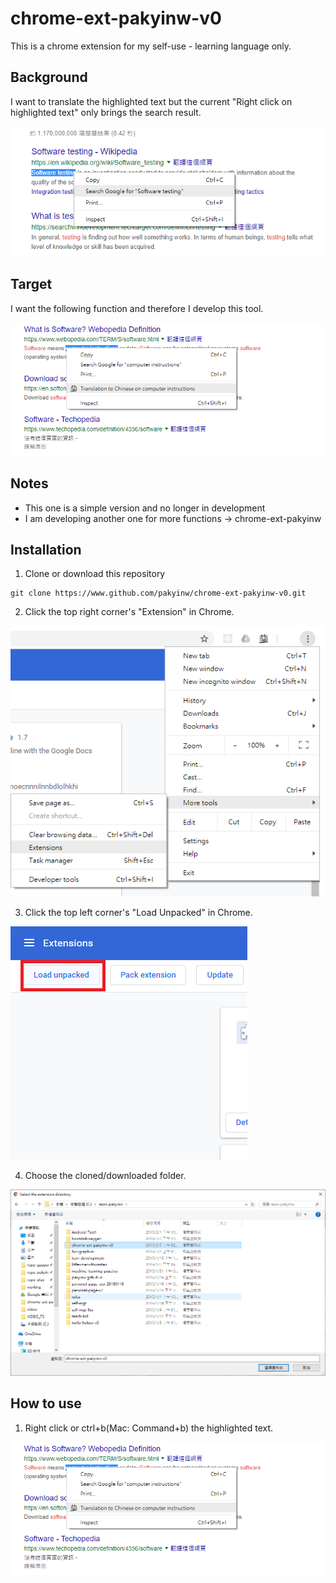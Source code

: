 # chrome-ext-pakyinw-v0
This is a chrome extension for my self-use - learning language only. 

## Background
I want to translate the highlighted text but the current "Right click on highlighted text" only brings the search result.

![Current chrome function](instruction1.png)

## Target
I want the following function and therefore I develop this tool.

![Desired function](instruction2.png)

## Notes
- This one is a simple version and no longer in development
- I am developing another one for more functions -> chrome-ext-pakyinw

## Installation
1. Clone or download this repository
```
git clone https://www.github.com/pakyinw/chrome-ext-pakyinw-v0.git
```

2. Click the top right corner's "Extension" in Chrome.

![Extension](instruction3.png)

3. Click the top left corner's "Load Unpacked" in Chrome.

![Load Unpacked](instruction4.png)

4. Choose the cloned/downloaded folder.

![Choose folder](instruction5.png)

## How to use
1. Right click or ctrl+b(Mac: Command+b) the highlighted text.

![Translate](instruction2.png)